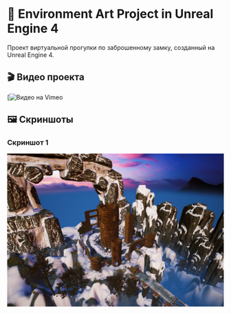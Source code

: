  # 🌟  Environment Art Project in Unreal Engine 4

Проект виртуальной прогулки по заброшенному замку, созданный на Unreal Engine 4.

## 🎬 Видео проекта
[![Видео на Vimeo](https://vimeo.com/1031526987/248cec758c?share=copy)

## 🖼 Скриншоты
### Скриншот 1 
![Общий вид замка](https://github.com/Mirabird/Unreal_Project4/blob/Pic_Video/elmirabell-highresscreenshot00017.jpg?raw=true)



